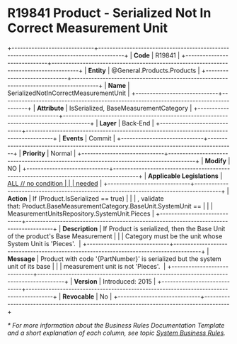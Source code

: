 ﻿---
erp.type: business-rule
erp.entity: General.Products.Products
---

# R19841 Product - Serialized Not In Correct Measurement Unit
+-----------------------------+---------------------------------------------------------------------------------------+
| **Code**                    | R19841                                                                                |
+-----------------------------+---------------------------------------------------------------------------------------+
| **Entity**                  | @General.Products.Products                                                                               |
+-----------------------------+---------------------------------------------------------------------------------------+
| **Name**                    | SerializedNotInCorrectMeasurementUnit                                                 |
+-----------------------------+---------------------------------------------------------------------------------------+
| **Attribute**               | IsSerialized, BaseMeasurementCategory                                                 |
+-----------------------------+---------------------------------------------------------------------------------------+
| **Layer**                   | Back-End                                                                              |
+-----------------------------+---------------------------------------------------------------------------------------+
| **Events**                  | Commit                                                                                |
+-----------------------------+---------------------------------------------------------------------------------------+
| **Priority**                | Normal                                                                                |
+-----------------------------+---------------------------------------------------------------------------------------+
| **Modify**                  | NO                                                                                    |
+-----------------------------+---------------------------------------------------------------------------------------+
| **Applicable Legislations** | [ALL // no condition                                                                  |
|                             | needed](https://confluence.erp.net/display/techdoc/Country+Specific+Functionality)    |
+-----------------------------+---------------------------------------------------------------------------------------+
| **Action**                  | If (Product.IsSerialized == true)                                                     |
|                             | , validate that: Product.BaseMeasurementCategory.BaseUnit.SystemUnit ==               |
|                             | MeasurementUnitsRepository.SystemUnit.Pieces                                          |
+-----------------------------+---------------------------------------------------------------------------------------+
| **Description**             | If Product is serialized, then the Base Unit of the product\'s Base Measurement       |
|                             | Category must be the unit whose System Unit is \'Pieces\'.                            |
+-----------------------------+---------------------------------------------------------------------------------------+
| **Message**                 | Product with code \'{PartNumber}\' is serialized but the system unit of its base      |
|                             | measurement unit is not \'Pieces\'.                                                   |
+-----------------------------+---------------------------------------------------------------------------------------+
| **Version**                 | Introduced: 2015                                                                      |
+-----------------------------+---------------------------------------------------------------------------------------+
| **Revocable**               | No                                                                                    |
+-----------------------------+---------------------------------------------------------------------------------------+

*\* For more information about the Business Rules Documentation Template and a short explanation of each column, see
topic [System Business Rules](../templates/template-description-system-business-rules.md).*

  

  
